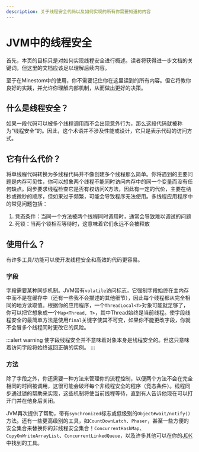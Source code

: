 ```yaml
---
description: 关于线程安全代码以及如何实现的所有你需要知道的内容
---
```


# JVM中的线程安全

首先，本页的目标只是对如何实现线程安全进行概述。读者将获得进一步文档的关键词，但这里的文档应该足以理解后续内容。

至于在Minestom中的使用，你不需要记住你在这里读到的所有内容。但它将教你良好的实践，并允许你理解内部机制，从而做出更好的决策。

## 什么是线程安全？

如果一段代码可以被多个线程调用而不会出现意外行为，那么这段代码就被称为“线程安全”的。因此，这个术语并不涉及性能或设计，它只是表示代码的访问方式。

## 它有什么代价？

将单线程代码转换为多线程代码并不像创建多个线程那么简单。你将遇到的主要问题是内存可见性，你可以想象两个线程不能同时访问内存中的同一个变量而没有任何缺点。同步要求线程检查它是否有权访问X方法，因此有一定的代价，主要在纳秒或微秒的顺序，但如果过于频繁，可能会导致程序无法使用。多线程应用程序中的常见问题包括：

1. 竞态条件：当同一个方法被两个线程同时调用时，通常会导致难以调试的问题
2. 死锁：当两个锁相互等待时，这意味着它们永远不会被释放

## 使用什么？

有许多工具/功能可以使开发线程安全和高效的代码更容易。

### 字段

字段需要某种同步机制。JVM带有`volatile`访问标志，它强制字段始终在主内存中而不是在缓存中（还有一些我不会描述的其他细节），因此每个线程都从完全相同的地方读取值。根据你的应用程序，一个`ThreadLocal<T>`对象可能就足够了，你可以把它想象成一个`Map<Thread, T>`，其中Thread始终是当前线程。使字段线程安全的最简单方法是使用`final`关键字使其不可变，如果你不能更改字段，你就不会冒多个线程同时更改它的风险。

:::alert warning
使字段线程安全并不意味着对象本身是线程安全的。但这只意味着访问字段将始终返回正确的实例。
:::

### 方法

除了字段之外，你还需要一种方法来管理你的流程控制，以便两个方法不会在完全相同的时间被调用，这很可能会破坏每个非线程安全的程序（竞态条件）。线程同步通过锁的帮助来实现，这些机制将使当前线程等待，直到有人告诉他现在可以打开门并在他身后关闭。

JVM再次提供了帮助，带有`synchronized`标志或低级别的`Object#wait/notify()`方法。还有一些更高级别的工具，如`CountDownLatch`、`Phaser`，甚至一些方便的安全集合来替换你的非线程安全集合！`ConcurrentHashMap`、`CopyOnWriteArrayList`、`ConcurrentLinkedQueue`，以及许多其他可以在你的[JDK](https://docs.oracle.com/en/java/javase/11/docs/api/java.base/java/util/concurrent/package-summary.html)中找到的工具。
